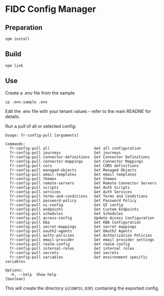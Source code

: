 # FIDC Config Manager

## Preparation

```
npm install
```

## Build

```
npm link
```

## Use

Create a .env file from the sample

```
cp .env.sample .env
```

Edit the .env file with your tenant values - refer to the main READNE for details.

Run a pull of all or selected config:

```
Usage: fr-config-pull [arguments]

Commands:
  fr-config-pull all                    Get all configuration
  fr-config-pull journeys               Get journeys
  fr-config-pull connector-definitions  Get Connector Definitions
  fr-config-pull connector-mappings     Get Connector Mappings
  fr-config-pull cors                   Get CORS definitions
  fr-config-pull managed-objects        Get Managed Objects
  fr-config-pull email-templates        Get email templates
  fr-config-pull themes                 Get themes
  fr-config-pull remote-servers         Get Remote Connector Servers
  fr-config-pull scripts                Get Auth Scripts
  fr-config-pull services               Get Auth Services
  fr-config-pull terms-and-conditions   Get Terms and Conditions
  fr-config-pull password-policy        Get Password Policy
  fr-config-pull ui-config              Get UI config
  fr-config-pull endpoints              Get Custom Endpoints
  fr-config-pull schedules              Get Schedules
  fr-config-pull access-config          Update Access Configuration
  fr-config-pull kba                    Get KBA Configuration
  fr-config-pull secret-mappings        Get secret mappings
  fr-config-pull oauth2-agents          Get OAuth2 Agents
  fr-config-pull authz-policies         Get Authorization Policies
  fr-config-pull email-provider         Get email provider settings
  fr-config-pull realm-config           Get realm config
  fr-config-pull internal-roles         Get internal roles
  fr-config-pull secrets                Get secrets
  fr-config-pull variables              Get environment specific variables

Options:
  -h, --help  Show help                                                [boolean]
```

This will create the directory `${CONFIG_DIR}` containing the exported config.
